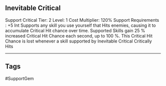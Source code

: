 ## Inevitable Critical
Support
Critical
Tier: 2
Level: 1
Cost Multiplier: 120%
Support Requirements : +5 Int
Supports any skill you use yourself that Hits enemies, causing it to accumulate Critical Hit chance over time.
Supported Skills gain 25 % increased Critical Hit Chance each second, up to 100 %. This Critical Hit Chance is lost whenever a skill supported by Inevitable Critical Critically Hits

---
## Tags
#SupportGem
